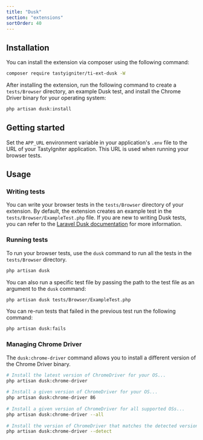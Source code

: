 ```yaml
---
title: "Dusk"
section: "extensions"
sortOrder: 40
---
```


## Installation

You can install the extension via composer using the following command:

```bash
composer require tastyigniter/ti-ext-dusk -W
```

After installing the extension, run the following command to create a `tests/Browser` directory, an example Dusk test, and install the Chrome Driver binary for your operating system:

```bash
php artisan dusk:install
```

## Getting started

Set the `APP_URL` environment variable in your application's `.env` file to the URL of your TastyIgniter application. This URL is used when running your browser tests.

## Usage

### Writing tests

You can write your browser tests in the `tests/Browser` directory of your extension. By default, the extension creates an example test in the `tests/Browser/ExampleTest.php` file. If you are new to writing Dusk tests, you can refer to the [Laravel Dusk documentation](https://laravel.com/docs/dusk) for more information.

### Running tests

To run your browser tests, use the `dusk` command to run all the tests in the `tests/Browser` directory.

```bash
php artisan dusk
```

You can also run a specific test file by passing the path to the test file as an argument to the `dusk` command:

```bash
php artisan dusk tests/Browser/ExampleTest.php
```

You can re-run tests that failed in the previous test run the following command:

```bash
php artisan dusk:fails
```

### Managing Chrome Driver

The `dusk:chrome-driver` command allows you to install a different version of the Chrome Driver binary.

```bash
# Install the latest version of ChromeDriver for your OS...
php artisan dusk:chrome-driver
 
# Install a given version of ChromeDriver for your OS...
php artisan dusk:chrome-driver 86
 
# Install a given version of ChromeDriver for all supported OSs...
php artisan dusk:chrome-driver --all
 
# Install the version of ChromeDriver that matches the detected version of Chrome / Chromium for your OS...
php artisan dusk:chrome-driver --detect
```
